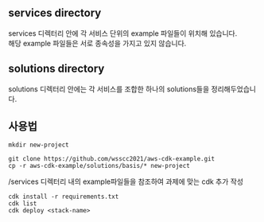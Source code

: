 
## services directory
services 디렉터리 안에 각 서비스 단위의 example 파일들이 위치해 있습니다.  
해당 example 파일들은 서로 종속성을 가지고 있지 않습니다.


## solutions directory
solutions 디렉터리 안에는 각 서비스를 조합한 하나의 solutions들을 정리해두었습니다.

## 사용법
```
mkdir new-project

git clone https://github.com/wsscc2021/aws-cdk-example.git
cp -r aws-cdk-example/solutions/basis/* new-project
```

/services 디렉터리 내의 example파일들을 참조하여 과제에 맞는 cdk 추가 작성
```
cdk install -r requirements.txt
cdk list
cdk deploy <stack-name>
```
